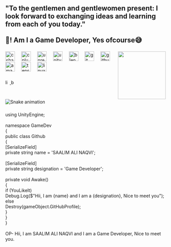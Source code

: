 <h2 align="left">"To the gentlemen and gentlewomen present: I look forward to exchanging ideas and learning from each of you today."<br><br>🍁! Am I a Game Developer, Yes ofcourse😅</h2>

###

<img align="right" height="150" src="https://i.giphy.com/media/v1.Y2lkPTc5MGI3NjExN3o3ZWh4aWxmZ2RtNmp2YjhtaXFxemN0N3Ztb21xOXppMzFuODZ2dCZlcD12MV9pbnRlcm5hbF9naWZfYnlfaWQmY3Q9Zw/bHSkKRvkRvy5chUBBp/giphy.gif"  />

###

<div align="left">
  <img src="https://cdn.jsdelivr.net/gh/devicons/devicon/icons/csharp/csharp-original.svg" height="30" alt="csharp logo"  />
  <img width="12" />
  <img src="https://cdn.jsdelivr.net/gh/devicons/devicon/icons/cplusplus/cplusplus-original.svg" height="30" alt="cplusplus logo"  />
  <img width="12" />
  <img src="https://cdn.jsdelivr.net/gh/devicons/devicon/icons/unrealengine/unrealengine-original.svg" height="30" alt="unrealengine logo"  />
  <img width="12" />
  <img src="https://cdn.jsdelivr.net/gh/devicons/devicon/icons/unity/unity-original.svg" height="30" alt="unity logo"  />
  <img width="12" />
  <img src="https://cdn.jsdelivr.net/gh/devicons/devicon/icons/blender/blender-original.svg" height="30" alt="blender logo"  />
  <img width="12" />
  <img src="https://cdn.jsdelivr.net/gh/devicons/devicon/icons/git/git-original.svg" height="30" alt="git logo"  />
  <img width="12" />
  <img src="https://cdn.jsdelivr.net/gh/devicons/devicon/icons/github/github-original.svg" height="30" alt="github logo"  />
  <img width="12" />
  <img src="https://cdn.jsdelivr.net/gh/devicons/devicon/icons/amazonwebservices/amazonwebservices-line-wordmark.svg" height="30" alt="amazonwebservices logo"  />
  <img width="12" />
  <img src="https://cdn.jsdelivr.net/gh/devicons/devicon/icons/tensorflow/tensorflow-original.svg" height="30" alt="tensorflow logo"  />
  <img width="12" />
  <img src="https://cdn.jsdelivr.net/gh/devicons/devicon/icons/linux/linux-original.svg" height="30" alt="linux logo"  />
</div>

###

<div align="left">
  <a href="www.linkedin.com/in/saalimalinaqvi" target="_blank">
    <img src="https://img.shields.io/static/v1?message=LinkedIn&logo=linkedin&label=&color=0077B5&logoColor=white&labelColor=&style=for-the-badge" height="14" alt="linkedin logo"  />
  </a>
  <a href="https://www.behance.net/saalimalinaqvi" target="_blank">
    <img src="https://img.shields.io/static/v1?message=Behance&logo=behance&label=&color=1769ff&logoColor=white&labelColor=&style=for-the-badge" height="14" alt="behance logo"  />
  </a>
</div>

###

<br clear="both">

<img src="https://raw.githubusercontent.com/saalim-ali-naqvi/saalim-ali-naqvi/output/snake.svg" alt="Snake animation" />

###

<p align="left">using UnityEngine;<br><br>namespace GameDev<br>{<br>  public class Github<br>  {<br>    [SerializeField]<br>	private string name = 'SAALIM ALI NAQVI';<br>    <br>    [SerializeField]<br>    private string designation = 'Game Developer';<br>    <br>    private void Awake()<br>    {<br>if (YouLikeIt)      <br>Debug.Log($"Hii, I am {name} and I am a {designation}, Nice to meet you"); <br>else<br>Destroy(gameObject.GitHubProfile); <br>    }<br>  }<br>}<br><br>OP- Hii, I am SAALIM ALI NAQVI and I am a Game Developer, Nice to meet you.</p>

###
